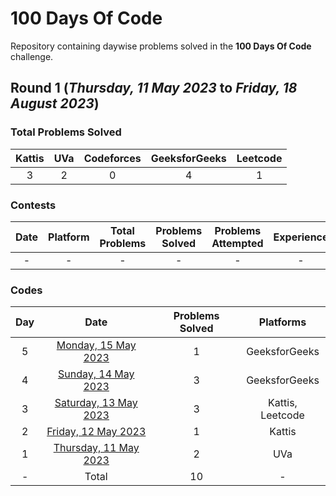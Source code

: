 # 100 Days Of Code

Repository containing daywise problems solved in the **100 Days Of Code** challenge.

## Round 1 (_Thursday, 11 May 2023_ to _Friday, 18 August 2023_)

### Total Problems Solved

| Kattis | UVa | Codeforces | GeeksforGeeks | Leetcode |
| :----: | :-: | :--------: | :-----------: | :------: |
|   3    |  2  |     0      |       4       |    1     |

### Contests

| Date | Platform | Total Problems | Problems Solved | Problems Attempted | Experience |
| :--: | :------: | :------------: | :-------------: | :----------------: | :--------: |
|  -   |    -     |       -        |        -        |         -          |     -      |

### Codes

| Day |                      Date                       | Problems Solved |    Platforms     |
| :-: | :---------------------------------------------: | :-------------: | :--------------: |
|  5  |  [Monday, 15 May 2023](/Day%2005%20-%20150523)  |        1        |  GeeksforGeeks   |
|  4  |  [Sunday, 14 May 2023](/Day%2004%20-%20140523)  |        3        |  GeeksforGeeks   |
|  3  | [Saturday, 13 May 2023](/Day%2003%20-%20130523) |        3        | Kattis, Leetcode |
|  2  |  [Friday, 12 May 2023](/Day%2002%20-%20120523)  |        1        |      Kattis      |
|  1  | [Thursday, 11 May 2023](/Day%2001%20-%20110523) |        2        |       UVa        |
|  -  |                      Total                      |       10        |        -         |
